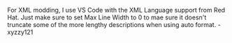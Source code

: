 For XML modding, I use VS Code with the XML Language support from Red Hat. Just make sure to set Max Line Width to 0 to mae sure it doesn't truncate some of the more lengthy descriptions when using auto format. -xyzzy121